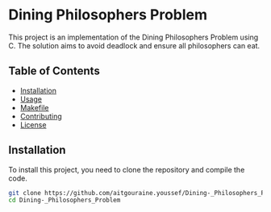 # Dining Philosophers Problem

This project is an implementation of the Dining Philosophers Problem using C. The solution aims to avoid deadlock and ensure all philosophers can eat.

## Table of Contents

- [Installation](#installation)
- [Usage](#usage)
- [Makefile](#makefile)
- [Contributing](#contributing)
- [License](#license)

## Installation

To install this project, you need to clone the repository and compile the code.

```bash
git clone https://github.com/aitgouraine.youssef/Dining-_Philosophers_Problem.git
cd Dining-_Philosophers_Problem
